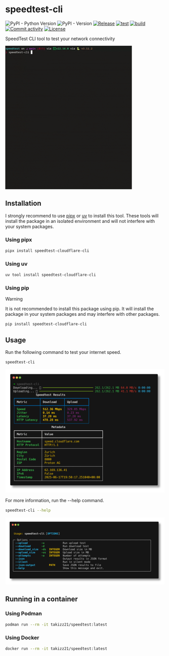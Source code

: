 # speedtest-cli

![PyPI - Python Version](https://img.shields.io/pypi/pyversions/speedtest-cloudflare-cli)
![PyPI - Version](https://img.shields.io/pypi/v/speedtest-cloudflare-cli)
[![Release](https://img.shields.io/github/v/release/takitsu21/speedtest)](https://img.shields.io/github/v/release/takitsu21/speedtest)
[![test](https://github.com/takitsu21/speedtest/actions/workflows/test.yml/badge.svg?branch=main)](https://github.com/takitsu21/speedtest/actions/workflows/test.yml)
[![build](https://github.com/takitsu21/speedtest/actions/workflows/deploy.yml/badge.svg)](https://github.com/takitsu21/speedtest/actions/workflows/deploy.yml)
[![Commit activity](https://img.shields.io/github/commit-activity/m/takitsu21/speedtest)](https://img.shields.io/github/commit-activity/m/takitsu21/speedtest)
[![License](https://img.shields.io/github/license/takitsu21/speedtest)](https://img.shields.io/github/license/takitsu21/speedtest)

SpeedTest CLI tool to test your network connectivity

![Speedtest video demo](docs/assets/demo.gif)

## Installation

I strongly recommend to use [pipx](https://github.com/pypa/pipx/tree/main) or [uv](https://github.com/astral-sh/uv) to install this tool.
These tools will install the package in an isolated environment and will not interfere with your system packages.

### Using pipx
```bash
pipx install speedtest-cloudflare-cli
```

### Using uv
```bash
uv tool install speedtest-cloudflare-cli
```

### Using pip
> [!WARNING]
>
> It is not recommended to install this package using pip. It will install the package in your system packages and may interfere with other packages.

```bash
pip install speedtest-cloudflare-cli
```

## Usage

Run the following command to test your internet speed.

```bash
speedtest-cli
```

![Speedtest output](docs/assets/speedtest_output.png)

For more information, run the --help command.
```bash
speedtest-cli --help
```

![Help output](docs/assets/help.png)

## Running in a container

### Using Podman

```bash
podman run --rm -it takizz21/speedtest:latest
```

### Using Docker

```bash
docker run --rm -it takizz21/speedtest:latest
```
